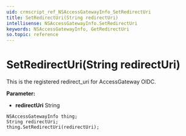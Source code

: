 ```yaml
---
uid: crmscript_ref_NSAccessGatewayInfo_SetRedirectUri
title: SetRedirectUri(String redirectUri)
intellisense: NSAccessGatewayInfo.SetRedirectUri
keywords: NSAccessGatewayInfo, GetRedirectUri
so.topic: reference
---
```


# SetRedirectUri(String redirectUri)

This is the registered redirect_uri for AccessGateway OIDC.

**Parameter:** 
 - **redirectUri** String

```crmscript
NSAccessGatewayInfo thing;
String redirectUri;
thing.SetRedirectUri(redirectUri);
```

